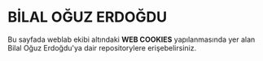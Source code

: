 # BİLAL OĞUZ ERDOĞDU
Bu sayfada weblab ekibi altındaki __WEB COOKIES__ yapılanmasında yer alan Bilal Oğuz Erdoğdu'ya dair repositorylere erişebelirsiniz.
